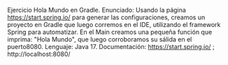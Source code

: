Ejercicio Hola Mundo en Gradle.
Enunciado: Usando la página https://start.spring.io/ para generar las configuraciones, creamos un proyecto en Gradle que luego corremos en el IDE, utilizando el framework Spring para automatizar. En el Main creamos una pequeña función que imprima: "Hola Mundo", que luego corroboramos su sálida en el puerto8080.
Lenguaje: Java 17. 
Documentación: https://start.spring.io/ ; http://localhost:8080/
